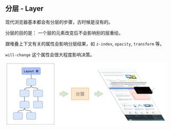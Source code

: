 ## 分层 - Layer

现代浏览器基本都会有分层的步骤，古时候是没有的。

分层的目的是： 一个层的元素改变后不会影响别的层重绘。

跟堆叠上下文有关的属性会影响分层结果，如 `z-index`, `opacity`, `transform` 等。

`will-change` 这个属性会很大程度影响决策。

![layer](./images/layer.png)

